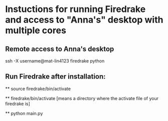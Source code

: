 



# Instuctions for running Firedrake and access to "Anna's" desktop with multiple cores

## Remote access to Anna's desktop
ssh -X username@mat-lin4123
firedrake
python


## Run Firedrake after installation:

** source firedrake/bin/activate

** firedrake/bin/activate [means a directory where the activate file of your firedrake is] 

** python main.py 




